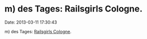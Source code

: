 m) des Tages: Railsgirls Cologne.
=================================

Date: 2013-03-11 17:30:43

m\) des Tages: [Railsgirls
Cologne](http://www.nrw-startups.de/2013/stadt/koeln/digital-girls-portrait-der-railsgirls/).
